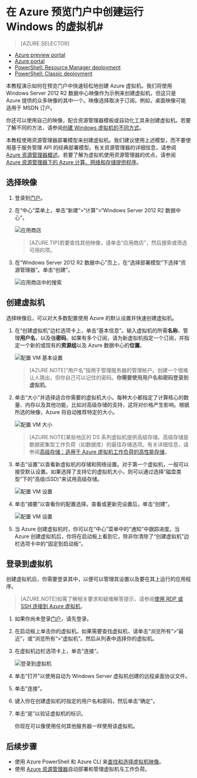 <properties
	pageTitle="在 Azure 预览门户中创建运行 Windows 的虚拟机 | Windows Azure"
	description="了解如何使用 Azure 预览门户中的 Azure 应用商店创建运行 Windows 的 Azure 虚拟机"
	services="virtual-machines"
	documentationCenter=""
	authors="KBDAzure"
	manager="timlt"
	editor=""
	tags="azure-resource-manager"/>
<tags
	ms.service="virtual-machines"
	ms.date="08/14/2015"
	wacn.date="09/18/2015"/>

# 在 Azure 预览门户中创建运行 Windows 的虚拟机#

> [AZURE.SELECTOR]
- [Azure preview portal](/documentation/articles/virtual-machines-windows-tutorial)
- [Azure portal](/documentation/articles/virtual-machines-windows-tutorial-classic-portal)
- [PowerShell: Resource Manager deployment](/documentation/articles/virtual-machines-deploy-rmtemplates-powershell)
- [PowerShell: Classic deployment](/documentation/articles/virtual-machines-ps-create-preconfigure-windows-vms)

本教程演示如何在预览门户中快速轻松地创建 Azure 虚拟机。我们将使用 Windows Server 2012 R2 数据中心映像作为示例来创建虚拟机，但这只是 Azure 提供的众多映像的其中一个。映像选择取决于订阅。例如，桌面映像可能适用于 MSDN 订户。

你还可以使用自己的映像，配合资源管理器模板或自动化工具来创建虚拟机。若要了解不同的方法，请参阅[创建 Windows 虚拟机的不同方式](/documentation/articles/virtual-machines-windows-choices-create-vm)。

本教程使用资源管理器部署模型来创建虚拟机。我们建议使用上述模型，而不要使用基于服务管理 API 的经典部署模型。有关资源管理器的详细信息，请参阅 [Azure 资源管理器概述](/documentation/articles/resource-group-overview)。若要了解为虚拟机使用资源管理器的优点，请参阅 [Azure 资源管理器下的 Azure 计算、网络和存储提供程序](/documentation/articles/virtual-machines-azurerm-versus-azuresm)。

## 选择映像

1. 登录到[门户](https://manage.windowsazure.cn)。

2. 在“中心”菜单上，单击“新建”\>“计算”\>“Windows Server 2012 R2 数据中心”。

	![应用商店](./media/virtual-machines-windows-tutorial/marketplace_new.png)

	>[AZURE.TIP]若要查找其他映像，请单击“应用商店”，然后搜索或筛选可用的项。

3. 在“Windows Server 2012 R2 数据中心”页上，在“选择部署模型”下选择“资源管理器”。单击“创建”。

	![应用商店中的搜索](./media/virtual-machines-windows-tutorial/marketplace_search_select.png)

## 创建虚拟机

选择映像后，可以对大多数配置使用 Azure 的默认设置并快速创建虚拟机。

1. 在“创建虚拟机”边栏选项卡上，单击“基本信息”。输入虚拟机的所需**名称**、管理**用户名**，以及强**密码**。如果有多个订阅，请为新虚拟机指定一个订阅，并指定一个新的或现有的**资源组**以及 Azure 数据中心的**位置**。

	![配置 VM 基本设置](./media/virtual-machines-windows-tutorial/create_vm_basics.PNG)

	>[AZURE.NOTE]“用户名”指用于管理服务器的管理帐户。创建一个很难让人猜出，但你自己可以记住的密码。**你需要使用用户名和密码登录到虚拟机**。

2. 单击“大小”并选择适合你需要的虚拟机大小。每种大小都指定了计算核心的数量、内存以及其他功能，比如对高级存储的支持，这将对价格产生影响。根据所选的映像，Azure 将自动推荐特定的大小。

	![配置 VM 大小](./media/virtual-machines-windows-tutorial/create_vm_size.PNG)

	>[AZURE.NOTE]某些地区的 DS 系列虚拟机提供高级存储。高级存储是数据密集型工作负荷（如数据库）的最佳存储选项。有关详细信息，请参阅[高级存储：适用于 Azure 虚拟机工作负荷的高性能存储](/documentation/articles/storage-premium-storage-preview-portal)。

3. 单击“设置”以查看新虚拟机的存储和网络设置。对于第一个虚拟机，一般可以接受默认设置。如果选择了支持它的虚拟机大小，则可以通过选择“磁盘类型”下的“高级\(SSD\)”来试用高级存储。

	![配置 VM 设置](./media/virtual-machines-windows-tutorial/create_vm_settings.PNG)

6. 单击“摘要”以查看你的配置选择。查看或更新完设置后，单击“创建”。

	![配置 VM 设置](./media/virtual-machines-windows-tutorial/create_vm_summary.PNG)

8. 当 Azure 创建虚拟机时，你可以在“中心”菜单中的“通知”中跟踪进度。当 Azure 创建虚拟机后，你将在启动板上看到它，除非你清除了“创建虚拟机”边栏选项卡中的“固定到启动板”。

## 登录到虚拟机

创建虚拟机后，你需要登录其中，以便可以管理其设置以及要在其上运行的应用程序。

>[AZURE.NOTE]如需了解相关要求和疑难解答提示，请参阅[使用 RDP 或 SSH 连接到 Azure 虚拟机](https://msdn.microsoft.com/zh-cn/library/azure/dn535788.aspx)。

1. 如果你尚未登录[门户](https://manage.windowsazure.cn)，请先登录。

2. 在启动板上单击你的虚拟机。如果需要查找虚拟机，请单击“浏览所有”\>“最近”，或“浏览所有”\>“虚拟机”。然后从列表中选择你的虚拟机。

3. 在虚拟机边栏选项卡上，单击“连接”。

	![登录到虚拟机](./media/virtual-machines-windows-tutorial/connect_vm_portal.png)

4. 单击“打开”以使用自动为 Windows Server 虚拟机创建的远程桌面协议文件。

5. 单击“连接”。

6. 键入你在创建虚拟机时指定的用户名和密码，然后单击“确定”。

7. 单击“是”以验证虚拟机的标识。

	你现在可以像使用任何其他服务器一样使用该虚拟机。

## 后续步骤

* 使用 Azure PowerShell 和 Azure CLI 来[查找和选择虚拟机映像](/documentation/articles/resource-groups-vm-searching)。
* 使用 [Azure 资源管理器](/documentation/articles/virtual-machines-how-to-automate-azure-resource-manager)自动部署和管理虚拟机与工作负荷。
